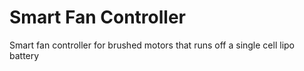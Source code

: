 # Smart Fan Controller
 Smart fan controller for brushed motors that runs off a single cell lipo battery
